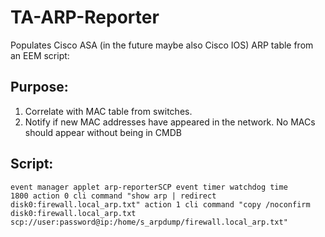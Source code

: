 # TA-ARP-Reporter

Populates Cisco ASA (in the future maybe also Cisco IOS) ARP table from an EEM script:

## Purpose:
1. Correlate with MAC table from switches.
2. Notify if new MAC addresses have appeared in the network. No MACs should appear without being in CMDB

## Script:
<code>event manager applet arp-reporterSCP
 event timer watchdog time 1800
 action 0 cli command "show arp | redirect disk0:firewall.local_arp.txt"
 action 1 cli command "copy /noconfirm disk0:firewall.local_arp.txt scp://user:password@ip:/home/s_arpdump/firewall.local_arp.txt"
</code>
